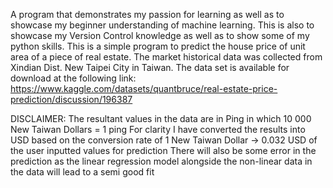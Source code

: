 A program that demonstrates my passion for learning as well as to showcase my beginner understanding of machine learning.
This is also to showcase my Version Control knowledge as well as to show some of my python skills.
This is a simple program to predict the house price of unit area of a piece of real estate.
The market historical data was collected from Xindian Dist. New Taipei City in Taiwan.
The data set is available for download at the following link:
https://www.kaggle.com/datasets/quantbruce/real-estate-price-prediction/discussion/196387

DISCLAIMER: The resultant values in the data are in Ping in which 10 000 New Taiwan Dollars = 1 ping
For clarity I have converted the results into USD based on the conversion rate of
1 New Taiwan Dollar -> 0.032 USD of the user inputted values for prediction
There will also be some error in the prediction as the linear regression model alongside
the non-linear data in the data will lead to a semi good fit
